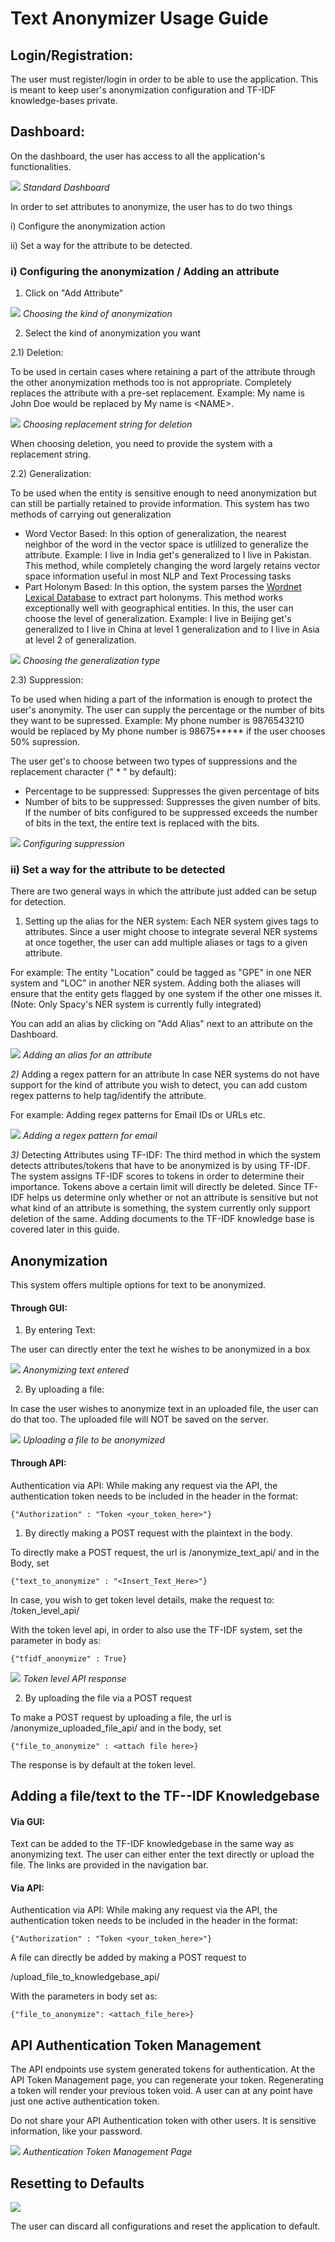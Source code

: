 # Text Anonymizer Usage Guide

## Login/Registration:

The user must register/login in order to be able to use the application. This is meant to keep user&#39;s anonymization configuration and TF-IDF knowledge-bases private.

## Dashboard:

On the dashboard, the user has access to all the application&#39;s functionalities.

![](screenshots/1.png)
_Standard Dashboard_

In order to set attributes to anonymize, the user has to do two things

i) Configure the anonymization action

ii) Set a way for the attribute to be detected.



### i) Configuring the anonymization / Adding an attribute


1) Click on &quot;Add Attribute&quot;


![](screenshots/2.png)
_Choosing the kind of anonymization_



2) Select the kind of anonymization you want

  2.1) Deletion:

To be used in certain cases where retaining a part of the attribute through the other anonymization methods too is not appropriate. Completely replaces the attribute with a pre-set replacement. Example: My name is John Doe would be replaced by My name is &lt;NAME&gt;.

![](screenshots/deletion_config.png)
_Choosing replacement string for deletion_


When choosing deletion, you need to provide the system with a replacement string.

  2.2) Generalization:

 To be used when the entity is sensitive enough to need anonymization but can still be partially retained to provide information. This system has two methods of carrying out generalization

- Word Vector Based: In this option of generalization, the nearest neighbor of the word in the vector space is utlilized to generalize the attribute. Example: I live in India get&#39;s generalized to I live in Pakistan. This method, while completely changing the word largely retains vector space information useful in most NLP and Text Processing tasks
- Part Holonym Based: In this option, the system parses the [Wordnet Lexical Database](https://wordnet.princeton.edu/) to extract part holonyms. This method works exceptionally well with geographical entities. In this, the user can choose the level of generalization. Example: I live in Beijing get&#39;s generalized to I live in China at level 1 generalization and to I live in Asia at level 2 of generalization.

![](screenshots/gen_config.png)
_Choosing the generalization type_

  2.3) Suppression:

 To be used when hiding a part of the information is enough to protect the user&#39;s anonymity. The user can supply the percentage or the number of bits they want to be supressed. Example: My phone number is 9876543210 would be replaced by My phone number is 98675\*\*\*\*\* if the user chooses 50% supression.

The user get&#39;s to choose between two types of suppressions and the replacement character (&quot; \* &quot; by default):

- Percentage to be suppressed: Suppresses the given percentage of bits
- Number of bits to be suppressed: Suppresses the given number of bits. If the number of bits configured to be suppressed exceeds the number of bits in the text, the entire text is replaced with the bits.

![](screenshots/supp_config.png)
_Configuring suppression_

### ii) Set a way for the attribute to be detected

There are two general ways in which the attribute just added can be setup for detection.

1) Setting up the alias for the NER system: Each NER system gives tags to attributes. Since a user might choose to integrate several NER systems at once together, the user can add multiple aliases or tags to a given attribute.

For example: The entity &quot;Location&quot; could be tagged as &quot;GPE&quot; in one NER system and &quot;LOC&quot; in another NER system. Adding both the aliases will ensure that the entity gets flagged by one system if the other one misses it. (Note: Only Spacy&#39;s NER system is currently fully integrated)

You can add an alias by clicking on &quot;Add Alias&quot; next to an attribute on the Dashboard.

![](screenshots/add_alias.png)
_Adding an alias for an attribute_

_2)_ Adding a regex pattern for an attribute In case NER systems do not have support for the kind of attribute you wish to detect, you can add custom regex patterns to help tag/identify the attribute.

For example: Adding regex patterns for Email IDs or URLs etc.

![](screenshots/add_regex.png)
_Adding a regex pattern for email_

_3)_ Detecting Attributes using TF-IDF: The third method in which the system detects attributes/tokens that have to be anonymized is by using TF-IDF. The system assigns TF-IDF scores to tokens in order to determine their importance. Tokens above a certain limit will directly be deleted. Since TF-IDF helps us determine only whether or not an attribute is sensitive but not what kind of an attribute is something, the system currently only support deletion of the same. Adding documents to the TF-IDF knowledge base is covered later in this guide.

## Anonymization

This system offers multiple options for text to be anonymized.

#### Through GUI:

1. By entering Text:

The user can directly enter the text he wishes to be anonymized in a box


![](screenshots/anonymize.png)
_Anonymizing text entered_

2) By uploading a file:

In case the user wishes to anonymize text in an uploaded file, the user can do that too. The uploaded file will NOT be saved on the server.

![](screenshots/anonymize_file_gui.png)
_Uploading a file to be anonymized_

#### Through API:

Authentication via API: While making any request via the API, the authentication token needs to be included in the header in the format:

    {"Authorization" : "Token <your_token_here>"}

1) By directly making a POST request with the plaintext in the body.

To directly make a POST request, the url is /anonymize\_text\_api/ and in the Body, set

    {"text_to_anonymize" : "<Insert_Text_Here>"}

In case, you wish to get token level details, make the request to: /token\_level\_api/

With the token level api, in order to also use the TF-IDF system, set the parameter in body as:

`{"tfidf_anonymize" : True}`

![](screenshots/token_level_api.png)
_Token level API response_



2) By uploading the file via a POST request

To make a POST request by uploading a file, the url is /anonymize\_uploaded\_file\_api/ and in the body, set

    {"file_to_anonymize" : <attach file here>}

The response is by default at the token level.

## Adding a file/text to the TF--IDF Knowledgebase



#### Via GUI:

Text can be added to the TF-IDF knowledgebase in the same way as anonymizing text. The user can either enter the text directly or upload the file. The links are provided in the navigation bar.

#### Via API:

Authentication via API: While making any request via the API, the authentication token needs to be included in the header in the format:

    {"Authorization" : "Token <your_token_here>"}

A file can directly be added by making a POST request to

/upload\_file\_to\_knowledgebase\_api/

With the parameters in body set as:

    {"file_to_anonymize": <attach_file_here>}


## API Authentication Token Management



The API endpoints use system generated tokens for authentication. At the API Token Management page, you can regenerate your token. Regenerating a token will render your previous token void. A user can at any point have just one active authentication token.

Do not share your API Authentication token with other users. It is sensitive information, like your password.

![](screenshots/token_management.png)
_Authentication Token Management Page_

## Resetting to Defaults

![](screenshots/reset_setup.png)

The user can discard all configurations and reset the application to default.
